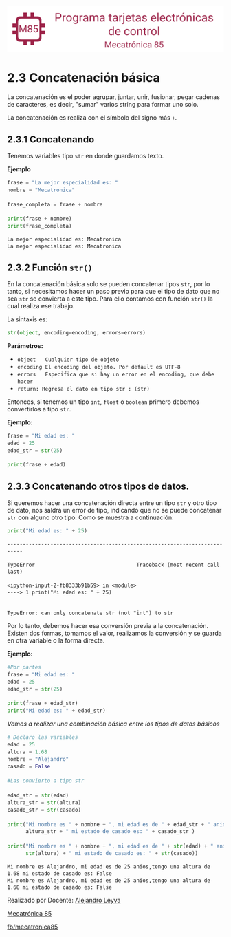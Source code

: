 ![banner](../logo/banner.png)

# 2.3 Concatenación básica

La concatenación es el poder agrupar, juntar, unir, fusionar, pegar cadenas de caracteres, es decir, "sumar" varios string para formar uno solo.

La concatenación es realiza con el símbolo del signo más `+`. 


## 2.3.1 Concatenando

Tenemos variables tipo `str` en donde guardamos texto.

**Ejemplo**


```python
frase = "La mejor especialidad es: "
nombre = "Mecatronica"

frase_completa = frase + nombre

print(frase + nombre)
print(frase_completa)
```

    La mejor especialidad es: Mecatronica
    La mejor especialidad es: Mecatronica


## 2.3.2 Función `str()`

En la concatenación básica solo se pueden concatenar tipos `str`, por lo tanto, si necesitamos hacer un paso previo para que el tipo de dato que no sea `str` se convierta a este tipo. Para ello contamos con función `str()` la cual realiza ese trabajo. 

La sintaxis es:

```python
str(object, encoding=encoding, errors=errors)
```
**Parámetros:**

- `object	Cualquier tipo de objeto`
- `encoding	El encoding del objeto. Por default es UTF-8`
- `errors	Especifica que si hay un error en el encoding, que debe hacer`
- `return: Regresa el dato en tipo str : (str)`

Entonces, si tenemos un tipo `int`, `float` o `boolean` primero debemos convertirlos a tipo `str`.

**Ejemplo:**

```python
frase = "Mi edad es: "
edad = 25
edad_str = str(25)

print(frase + edad)

```

## 2.3.3 Concatenando otros tipos de datos.

Si queremos hacer una concatenación directa entre un tipo `str` y otro tipo de dato, nos saldrá un error de tipo, indicando que no se puede concatenar `str` con alguno otro tipo. 
Como se muestra a continuación:


```python
print("Mi edad es: " + 25)
```


    ---------------------------------------------------------------------------

    TypeError                                 Traceback (most recent call last)

    <ipython-input-2-fb8333b91b59> in <module>
    ----> 1 print("Mi edad es: " + 25)
    

    TypeError: can only concatenate str (not "int") to str


Por lo tanto, debemos hacer esa conversión previa a la concatenación. 
Existen dos formas, tomamos el valor, realizamos la conversión y se guarda en otra variable o la forma directa.

**Ejemplo:**


```python
#Por partes
frase = "Mi edad es: "
edad = 25
edad_str = str(25)

print(frase + edad_str)
print("Mi edad es: " + edad_str)
```

*Vamos a realizar una combinación básica entre los tipos de datos básicos*



```python
# Declaro las variables
edad = 25
altura = 1.68
nombre = "Alejandro"
casado = False

#Las convierto a tipo str

edad_str = str(edad)
altura_str = str(altura)
casado_str = str(casado)

print("Mi nombre es " + nombre + ", mi edad es de " + edad_str + " anios," + "tengo una altura de " + 
      altura_str + " mi estado de casado es: " + casado_str ) 

print("Mi nombre es " + nombre + ", mi edad es de " + str(edad) + " anios," + "tengo una altura de " + 
      str(altura) + " mi estado de casado es: " + str(casado))

```

    Mi nombre es Alejandro, mi edad es de 25 anios,tengo una altura de 1.68 mi estado de casado es: False
    Mi nombre es Alejandro, mi edad es de 25 anios,tengo una altura de 1.68 mi estado de casado es: False


Realizado por Docente: [Alejandro Leyva](https://www.alejandro-leyva.com/)

[Mecatrónica 85](https://mecatronica85.com/)

[fb/mecatronica85](https://www.facebook.com/mecatronica85)
